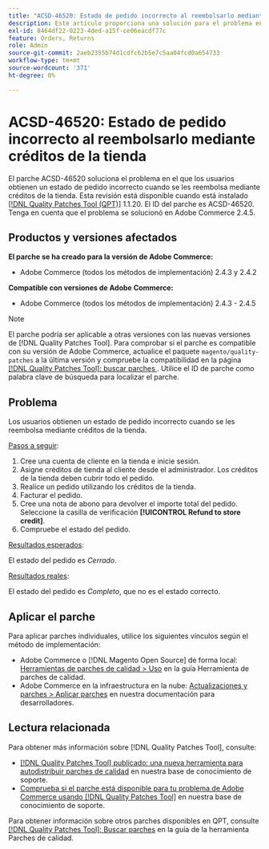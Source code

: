 ```yaml
---
title: "ACSD-46520: Estado de pedido incorrecto al reembolsarlo mediante créditos de la tienda"
description: Este artículo proporciona una solución para el problema en el que los usuarios obtienen un estado de pedido incorrecto cuando se les reembolsa mediante créditos de la tienda.
exl-id: 8464df22-0223-4ded-a15f-ce06eacdf77c
feature: Orders, Returns
role: Admin
source-git-commit: 2aeb2355b74d1cdfc62b5e7c5aa04fcd0a654733
workflow-type: tm+mt
source-wordcount: '371'
ht-degree: 0%

---
```


# ACSD-46520: Estado de pedido incorrecto al reembolsarlo mediante créditos de la tienda

El parche ACSD-46520 soluciona el problema en el que los usuarios obtienen un estado de pedido incorrecto cuando se les reembolsa mediante créditos de la tienda. Esta revisión está disponible cuando está instalado [[!DNL Quality Patches Tool (QPT)]](/help/announcements/adobe-commerce-announcements/magento-quality-patches-released-new-tool-to-self-serve-quality-patches.md) 1.1.20. El ID del parche es ACSD-46520. Tenga en cuenta que el problema se solucionó en Adobe Commerce 2.4.5.

## Productos y versiones afectados

**El parche se ha creado para la versión de Adobe Commerce:**

* Adobe Commerce (todos los métodos de implementación) 2.4.3 y 2.4.2

**Compatible con versiones de Adobe Commerce:**

* Adobe Commerce (todos los métodos de implementación) 2.4.3 - 2.4.5

>[!NOTE]
>
>El parche podría ser aplicable a otras versiones con las nuevas versiones de [!DNL Quality Patches Tool]. Para comprobar si el parche es compatible con su versión de Adobe Commerce, actualice el paquete `magento/quality-patches` a la última versión y compruebe la compatibilidad en la página [[!DNL Quality Patches Tool]: buscar parches ](https://experienceleague.adobe.com/tools/commerce-quality-patches/index.html?lang=es). Utilice el ID de parche como palabra clave de búsqueda para localizar el parche.

## Problema

Los usuarios obtienen un estado de pedido incorrecto cuando se les reembolsa mediante créditos de la tienda.

<u>Pasos a seguir</u>:

1. Cree una cuenta de cliente en la tienda e inicie sesión.
1. Asigne créditos de tienda al cliente desde el administrador. Los créditos de la tienda deben cubrir todo el pedido.
1. Realice un pedido utilizando los créditos de la tienda.
1. Facturar el pedido.
1. Cree una nota de abono para devolver el importe total del pedido.
Seleccione la casilla de verificación **[!UICONTROL Refund to store credit]**.
1. Compruebe el estado del pedido.

<u>Resultados esperados</u>:

El estado del pedido es *Cerrado*.

<u>Resultados reales</u>:

El estado del pedido es *Completo*, que no es el estado correcto.

## Aplicar el parche

Para aplicar parches individuales, utilice los siguientes vínculos según el método de implementación:

* Adobe Commerce o [!DNL Magento Open Source] de forma local: [Herramientas de parches de calidad > Uso](https://experienceleague.adobe.com/docs/commerce-operations/tools/quality-patches-tool/usage.html?lang=es) en la guía Herramienta de parches de calidad.
* Adobe Commerce en la infraestructura en la nube: [Actualizaciones y parches > Aplicar parches](https://experienceleague.adobe.com/es/docs/commerce-cloud-service/user-guide/develop/upgrade/apply-patches) en nuestra documentación para desarrolladores.

## Lectura relacionada

Para obtener más información sobre [!DNL Quality Patches Tool], consulte:

* [[!DNL Quality Patches Tool] publicado: una nueva herramienta para autodistribuir parches de calidad](/help/announcements/adobe-commerce-announcements/magento-quality-patches-released-new-tool-to-self-serve-quality-patches.md) en nuestra base de conocimiento de soporte.
* [Comprueba si el parche está disponible para tu problema de Adobe Commerce usando [!DNL Quality Patches Tool]](https://experienceleague.adobe.com/docs/commerce-knowledge-base/kb/support-tools/patches/check-patch-for-magento-issue-with-magento-quality-patches.html?lang=es) en nuestra base de conocimiento de soporte.

Para obtener información sobre otros parches disponibles en QPT, consulte [[!DNL Quality Patches Tool]: Buscar parches](https://experienceleague.adobe.com/tools/commerce-quality-patches/index.html?lang=es) en la guía de la herramienta Parches de calidad.
